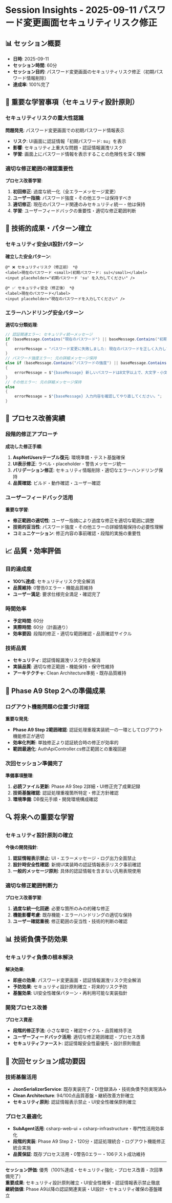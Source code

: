 # Session Insights - 2025-09-11 パスワード変更画面セキュリティリスク修正

## 📊 セッション概要
- **日時**: 2025-09-11
- **セッション時間**: 60分
- **セッション目的**: パスワード変更画面のセキュリティリスク修正（初期パスワード情報削除）
- **達成率**: 100%完了

## 🔐 重要な学習事項（セキュリティ設計原則）

### セキュリティリスクの重大性認識
**問題発見**: パスワード変更画面での初期パスワード情報表示
- **リスク**: UI画面に認証情報「初期パスワード: su」を表示
- **影響**: セキュリティ上重大な問題・認証情報漏洩リスク
- **学習**: 画面上にパスワード情報を表示することの危険性を深く理解

### 適切な修正範囲の確認重要性
**プロセス改善学習**:
1. **初回修正**: 過度な統一化（全エラーメッセージ変更）
2. **ユーザー指摘**: パスワード強度・その他エラーは保持すべき
3. **適切修正**: 現在のパスワード関連のみセキュリティ統一・他は保持
4. **学習**: ユーザーフィードバックの重要性・適切な修正範囲判断

## 🎯 技術的成果・パターン確立

### セキュリティ安全UI設計パターン
**確立した安全パターン**:
```razor
@* ❌ セキュリティリスク（修正前） *@
<label>現在のパスワード <small>(初期パスワード: su)</small></label>
<input placeholder="初期パスワード 'su' を入力してください" />

@* ✅ セキュリティ安全（修正後） *@
<label>現在のパスワード</label>
<input placeholder="現在のパスワードを入力してください" />
```

### エラーハンドリング安全パターン
**適切な分類処理**:
```csharp
// 認証関連エラー: セキュリティ統一メッセージ
if (baseMessage.Contains("現在のパスワード") || baseMessage.Contains("初期パスワード"))
{
    errorMessage = "パスワード変更に失敗しました: 現在のパスワードを正しく入力してください。";
}
// パスワード強度エラー: 元の詳細メッセージ保持
else if (baseMessage.Contains("パスワードの強度") || baseMessage.Contains("文字数"))
{
    errorMessage = $"{baseMessage} 新しいパスワードは8文字以上で、大文字・小文字・数字を含む必要があります。";
}
// その他エラー: 元の詳細メッセージ保持
else
{
    errorMessage = $"{baseMessage} 入力内容を確認してやり直してください。";
}
```

## 🔄 プロセス改善実績

### 段階的修正アプローチ
**成功した修正手順**:
1. **AspNetUsersテーブル復元**: 環境準備・テスト基盤確保
2. **UI表示修正**: ラベル・placeholder・警告メッセージ統一
3. **バリデーション修正**: セキュリティ情報削除・適切なエラーハンドリング保持
4. **品質確認**: ビルド・動作確認・ユーザー確認

### ユーザーフィードバック活用
**重要な学習**:
- **修正範囲の適切性**: ユーザー指摘により過度な修正を適切な範囲に調整
- **技術的妥当性**: パスワード強度・その他エラーの詳細情報保持の必要性理解
- **コミュニケーション**: 修正内容の事前確認・段階的実施の重要性

## 📈 品質・効率評価

### 目的達成度
- **100%達成**: セキュリティリスク完全解消
- **品質維持**: 0警告0エラー・機能品質維持
- **ユーザー満足**: 要求仕様完全満足・確認完了

### 時間効率
- **予定時間**: 60分
- **実際時間**: 60分（計画通り）
- **効率要因**: 段階的修正・適切な範囲確認・品質確認サイクル

### 技術品質
- **セキュリティ**: 認証情報漏洩リスク完全解消
- **実装品質**: 適切な修正範囲・機能保持・保守性維持
- **アーキテクチャ**: Clean Architecture準拠・既存品質維持

## 🚀 Phase A9 Step 2への準備成果

### ログアウト機能問題の位置づけ確認
**重要な発見**:
- **Phase A9 Step 2範囲確認**: 認証処理重複実装統一の一環としてログアウト機能修正が適切
- **効率化判断**: 単独修正より認証統合時の修正が効率的
- **範囲最適化**: AuthApiController.cs修正範囲との重複回避

### 次回セッション準備完了
**準備事項整理**:
1. **必読ファイル更新**: Phase A9 Step 2詳細・UI修正完了成果記録
2. **技術基盤確認**: 認証処理重複箇所特定・修正方針確認
3. **環境準備**: DB復元手順・開発環境構成確認

## 🔍 将来への重要な学習

### セキュリティ設計原則の確立
**今後の開発指針**:
1. **認証情報表示禁止**: UI・エラーメッセージ・ログ出力全面禁止
2. **設計時安全性確認**: 新規UI実装時の認証情報表示リスク事前確認
3. **一般的メッセージ原則**: 具体的認証情報を含まない汎用表現使用

### 適切な修正範囲判断力
**プロセス改善学習**:
1. **過度な統一化回避**: 必要な箇所のみの的確な修正
2. **機能影響考慮**: 既存機能・エラーハンドリングの適切な保持
3. **ユーザー確認重視**: 修正範囲の妥当性・技術的判断の確認

## 📊 技術負債予防効果

### セキュリティ負債の根本解決
**解決効果**:
- **即座の効果**: パスワード変更画面・認証情報漏洩リスク完全解消
- **予防効果**: セキュリティ設計原則確立・将来的リスク予防
- **基盤効果**: UI安全性確保パターン・再利用可能な実装指針

### 開発プロセス改善
**プロセス資産**:
- **段階的修正手法**: 小さな単位・確認サイクル・品質維持手法
- **ユーザーフィードバック活用**: 適切な修正範囲確認・プロセス改善
- **セキュリティファースト**: 認証情報安全性最優先・設計原則徹底

## 🎯 次回セッション成功要因

### 技術基盤活用
- **JsonSerializerService**: 既存実装完了・DI登録済み・技術負債予防実現済み
- **Clean Architecture**: 94/100点品質基盤・継続改善方針確立
- **セキュリティ原則**: 認証情報表示禁止・UI安全性確保原則確立

### プロセス最適化
- **SubAgent活用**: csharp-web-ui + csharp-infrastructure・専門性活用効率化
- **段階的実装**: Phase A9 Step 2・120分・認証処理統合・ログアウト機能修正統合実施
- **品質保証**: 既存プロセス活用・0警告0エラー・106テスト成功維持

---

**セッション評価**: 優秀（100%達成・セキュリティ強化・プロセス改善・次回準備完了）  
**重要成果**: セキュリティ設計原則確立・UI安全性確保・認証情報表示禁止徹底  
**継続価値**: Phase A9以降の認証関連実装・UI設計・セキュリティ確保の基盤確立